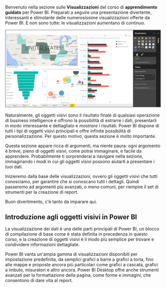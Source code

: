 Benvenuto nella sezione sulle **Visualizzazioni** del corso di **apprendimento guidato** per Power BI. Preparati a seguire una presentazione divertente, interessanti e stimolante delle numerosissime visualizzazioni offerte da Power BI. E non sono tutte: le visualizzazioni aumentano di continuo.

![](media/3-1-intro-visualizations/3-1_1.png)

Naturalmente, gli oggetti visivi sono il risultato finale di qualsiasi operazione di business intelligence e offrono la possibilità di estrarre i dati, presentarli in modo interessante e dettagliato e *mostrare* i risultati. Power BI dispone di tutti i tipi di oggetti visivi principali e offre infinite possibilità di personalizzazione. Per questo motivo, questa sezione è molto importante.

Questa sezione appare ricca di argomenti, ma niente paura: ogni argomento è breve, pieno di oggetti visivi, come potrai immaginare, e facile da apprendere. Probabilmente ti sorprenderai a navigare nella sezione, immaginando i modi in cui gli oggetti visivi possono aiutarti a presentare i tuoi dati.

Inizieremo dalla base delle visualizzazioni, ovvero gli oggetti visivi che tutti conosciamo, per garantire che si conoscano tutti i dettagli. Quindi passeremo ad argomenti più avanzati, o meno comuni, per riempire il set di strumenti per la creazione di report.

Buon divertimento, c'è tanto da imparare qui.

## <a name="introduction-to-visuals-in-power-bi"></a>Introduzione agli oggetti visivi in Power BI
La visualizzazione dei dati è una delle parti principali di Power BI, un blocco di compilazione di base come è stata definita in precedenza in questo corso, e la creazione di oggetti visivi è il modo più semplice per trovare e condividere informazioni dettagliate.

Power BI vanta un'ampia gamma di visualizzazioni disponibili per impostazione predefinita, da semplici grafici a barre a grafici a torta, fino alle mappe e proposte ancora più particolari come grafici a cascata, grafici a imbuto, misuratori e altro ancora. Power BI Desktop offre anche strumenti avanzati per la formattazione della pagina, come forme e immagini, che consentono di dare vita al report.

